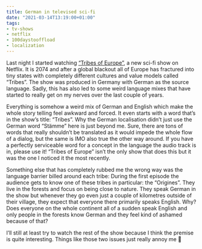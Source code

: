 ```yaml
---
title: German in televised sci-fi
date: "2021-03-14T13:19:00+01:00"
tags:
- tv-shows
- netflix
- 100daystooffload
- localization
---
```


Last night I started watching [“Tribes of Europe”](https://en.wikipedia.org/wiki/Tribes_of_Europa), a new sci-fi show on Netflix. It is 2074 and after a global blackout all of Europe has fractured into tiny states with completely different cultures and value models called “Tribes”. The show was produced in Germany with German as the source language. Sadly, this has also led to some weird language mixes that have started to really get on my nerves over the last couple of years.

Everything is somehow a weird mix of German and English which make the whole story telling feel awkward and forced. It even starts with a word that’s in the show’s title: “Tribes”. Why the German localisation didn’t just use the German word “Stämme” here is just beyond me. Sure, there are tons of words that really shouldn’t be translated as it would impede the whole flow of a dialog, but the same is IMO also true the other way around. If you have a perfectly serviceable word for a concept in the language the audio track is in, please use it! “Tribes of Europe” isn’t the only show that does this but it was the one I noticed it the most recently.

Something else that has completely rubbed me the wrong way was the language barrier billed around each tribe: During the first episode the audience gets to know one of these tribes in particular: the “Origines”. They live in the forests and focus on being close to nature. They speak German in the show but whenever they go even just a couple of kilometres outside of their village, they expect that everyone there primarily speaks English. Why? Does everyone on the whole continent all of a sudden speak English and only people in the forests know German and they feel kind of ashamed because of that?

I’ll still at least try to watch the rest of the show because I think the premise is quite interesting. Things like those two issues just really annoy me 🤨

